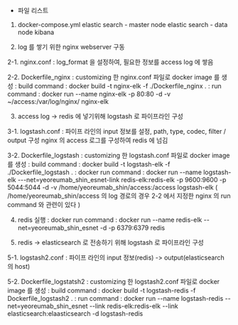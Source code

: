 * 파일 리스트

1. docker-compose.yml
 elastic search - master node
 elastic search - data node
 kibana 

2. log 를 쌓기 위한 nginx webserver 구동
 
 2-1. nginx.conf
    : log_format 을 설정하여, 필요한 정보를 access log 에 쌓음
 
 2-2. Dockerfile_nginx
    : customizing 한 nginx.conf 파일로 docker image 를 생성
    : build command : docker build -t nginx-elk -f ./Dockerfile_nginx .
    : run command : docker run --name nginx-elk -p 80:80 -d -v ~/access:/var/log/nginx/ nginx-elk
 
3. access log -> redis 에 넣기위해 logstash 로 파이프라인 구성
 
 3-1. logstash.conf
    : 파이프 라인의 input 정보를 설정, path, type, codec, filter / output 구성
      nginx 의 access 로그를 구성하여 redis 에 넘김
 
 3-2. Dockerfile_logstash
    : customizing 한 logstash.conf 파일로 docker image 를 생성
    : build command : docker build -t logstash-elk -f ./Dockerfile_logstash .
    : docker run command : docker run --name logstash-elk ---net=yeoreumab_shin_esnet-link redis-elk:redis-elk -p 9600:9600 -p 5044:5044 -d -v /home/yeoreumab_shin/access:/access logstash-elk
    ( /home/yeoreumab_shin/access 의 log 경로의 경우 2-2 에서 지정한 nginx 의 run command 와 관련이 있다 )
    
4. redis 실행
  : docker run command : docker run --name redis-elk --net=yeoreumab_shin_esnet -d -p 6379:6379 redis

5. redis -> elasticsearch 로 전송하기 위해 logstash 로 파이프라인 구성
 
 5-1. logstash2.conf
    : 파이프 라인의 input 정보(redis) -> output(elasticsearch 의 host)
 
 5-2. Dockerfile_logstatsh2
    : customizing 한 logstash2.conf 파일로 docker image 를 생성
    : build command : docker build -t logstash-redis -f Dockerfile_logstash2 .
    : run command : docker run --name logstash-redis --net=yeoreumab_shin_esnet --link redis-elk:redis-elk --link elasticsearch:elaasticsearch -d logstash-redis
